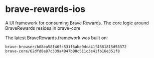 # brave-rewards-ios

A UI framework for consuming Brave Rewards. The core logic around BraveRewards resides in brave-core

The latest BraveRewards.framework was built on:

```
brave-browser/b08ea58f46fc531f6abe9dca41f4381815d58372
brave-core/62dfd8e87c339a4947b08c511c3e41fb16e351f8
```
